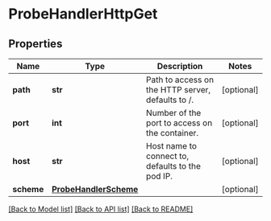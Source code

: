 # ProbeHandlerHttpGet

## Properties
Name | Type | Description | Notes
------------ | ------------- | ------------- | -------------
**path** | **str** | Path to access on the HTTP server, defaults to /. | [optional] 
**port** | **int** | Number of the port to access on the container. | [optional] 
**host** | **str** | Host name to connect to, defaults to the pod IP. | [optional] 
**scheme** | [**ProbeHandlerScheme**](ProbeHandlerScheme.md) |  | [optional] 

[[Back to Model list]](../README.md#documentation-for-models) [[Back to API list]](../README.md#documentation-for-api-endpoints) [[Back to README]](../README.md)

